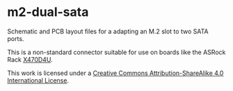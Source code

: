 # m2-dual-sata

Schematic and PCB layout files for a adapting an M.2 slot to two SATA ports.

This is a non-standard connector suitable for use on boards like the ASRock
Rack [X470D4U][x470d4u].

This work is licensed under a
[Creative Commons Attribution-ShareAlike 4.0 International License][cc-by-sa].

[cc-by-sa]: http://creativecommons.org/licenses/by-sa/4.0/
[x470d4u]: https://www.asrockrack.com/general/productdetail.asp?Model=X470D4U#Specifications
